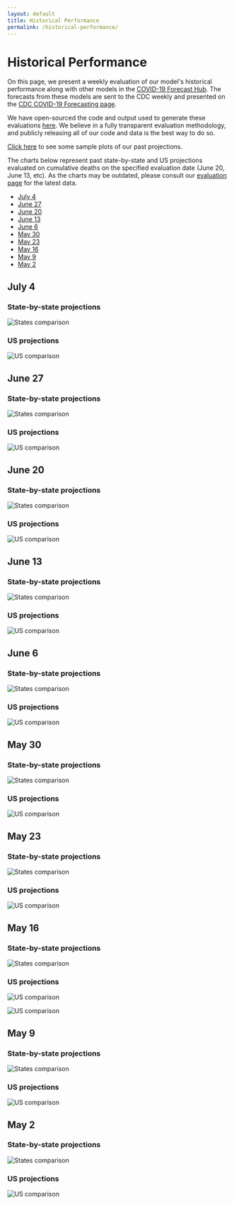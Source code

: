 ```yaml
---
layout: default
title: Historical Performance
permalink: /historical-performance/
---
```


# Historical Performance

On this page, we present a weekly evaluation of our model's historical performance along with other models in the [COVID-19 Forecast Hub](https://github.com/reichlab/covid19-forecast-hub). The forecasts from these models are sent to the CDC weekly and presented on the [CDC COVID-19 Forecasting page](https://www.cdc.gov/coronavirus/2019-ncov/covid-data/forecasting-us.html).

We have open-sourced the code and output used to generate these evaluations [here](https://github.com/youyanggu/covid19-forecast-hub-evaluation/#methods). We believe in a fully transparent evaluation methodology, and publicly releasing all of our code and data is the best way to do so.

[Click here](/model-comparison-ihme) to see some sample plots of our past projections.

The charts below represent past state-by-state and US projections evaluated on cumulative deaths on the specified evaluation date (June 20, June 13, etc). As the charts may be outdated, please consult our [evaluation page](https://github.com/youyanggu/covid19-forecast-hub-evaluation) for the latest data.

* [July 4](#july-4)
* [June 27](#june-27)
* [June 20](#june-20)
* [June 13](#june-13)
* [June 6](#june-6)
* [May 30](#may-30)
* [May 23](#may-23)
* [May 16](#may-16)
* [May 9](#may-9)
* [May 2](#may-2)

## July 4

### State-by-state projections

![States comparison](/assets/images/2020-07-04_comparison_states.png)

### US projections

![US comparison](/assets/images/2020-07-04_comparison_us.png)

## June 27

### State-by-state projections

![States comparison](/assets/images/2020-06-27_comparison_states.png)

### US projections

![US comparison](/assets/images/2020-06-27_comparison_us.png)

## June 20

### State-by-state projections

![States comparison](/assets/images/2020-06-20_comparison_states.png)

### US projections

![US comparison](/assets/images/2020-06-20_comparison_us.png)

## June 13

### State-by-state projections

![States comparison](/assets/images/2020-06-13_comparison_states.png)

### US projections

![US comparison](/assets/images/2020-06-13_comparison_us.png)

## June 6

### State-by-state projections

![States comparison](/assets/images/2020-06-06_comparison_states.png)

### US projections

![US comparison](/assets/images/2020-06-06_comparison_us.png)

## May 30

### State-by-state projections

![States comparison](/assets/images/2020-05-30_comparison_states.png)

### US projections

![US comparison](/assets/images/2020-05-30_comparison_us.png)

## May 23

### State-by-state projections

![States comparison](/assets/images/2020-05-23_comparison_states.png)

### US projections

![US comparison](/assets/images/2020-05-23_comparison_us.png)

## May 16

### State-by-state projections

![States comparison](/assets/images/2020-05-16_comparison_states.png)

### US projections

![US comparison](/assets/images/2020-05-16_comparison_us.png)

![US comparison](/assets/images/2020-05-16_comparison_us_perc.png)

## May 9

### State-by-state projections

![States comparison](/assets/images/2020-05-09_comparison_states.png)

### US projections

![US comparison](/assets/images/2020-05-09_comparison_us.png)

## May 2

### State-by-state projections

![States comparison](/assets/images/2020-05-02_comparison_states.png)

### US projections

![US comparison](/assets/images/2020-05-02_comparison_us.png)
